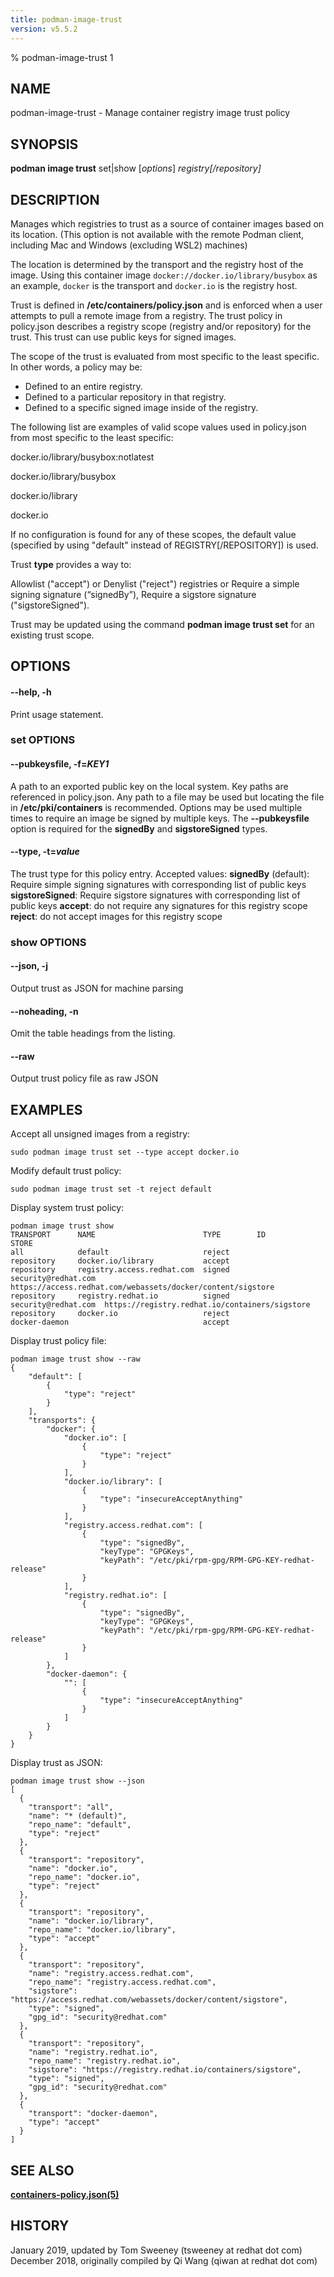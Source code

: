 ```yaml
---
title: podman-image-trust
version: v5.5.2
---
```


% podman-image-trust 1

## NAME
podman\-image\-trust - Manage container registry image trust policy


## SYNOPSIS
**podman image trust** set|show [*options*] *registry[/repository]*

## DESCRIPTION
Manages which registries to trust as a source of container images  based on its location. (This option is not available with the remote Podman client, including Mac and Windows (excluding WSL2) machines)

The location is determined
by the transport and the registry host of the image.  Using this container image `docker://docker.io/library/busybox`
as an example, `docker` is the transport and `docker.io` is the registry host.

Trust is defined in **/etc/containers/policy.json** and is enforced when a user attempts to pull
a remote image from a registry.  The trust policy in policy.json describes a registry scope (registry and/or repository) for the trust.  This trust can use public keys for signed images.

The scope of the trust is evaluated from most specific to the least specific. In other words, a policy may be:

 * Defined to an entire registry.
 * Defined to a particular repository in that registry.
 * Defined to a specific signed image inside of the registry.

The following list are examples of valid scope values used in policy.json from most specific to the least specific:

docker.io/library/busybox\:notlatest

docker.io/library/busybox

docker.io/library

docker.io

If no configuration is found for any of these scopes, the default value (specified by using "default" instead of REGISTRY[/REPOSITORY]) is used.

Trust **type** provides a way to:

Allowlist ("accept") or
Denylist ("reject") registries or
Require a simple signing signature (“signedBy”),
Require a sigstore signature ("sigstoreSigned").

Trust may be updated using the command **podman image trust set** for an existing trust scope.

## OPTIONS
#### **--help**, **-h**
  Print usage statement.

### set OPTIONS

#### **--pubkeysfile**, **-f**=*KEY1*
  A path to an exported public key on the local system. Key paths
  are referenced in policy.json. Any path to a file may be used but locating the file in **/etc/pki/containers** is recommended. Options may be used multiple times to
  require an image be signed by multiple keys.  The **--pubkeysfile** option is required for the **signedBy** and **sigstoreSigned** types.

#### **--type**, **-t**=*value*
  The trust type for this policy entry.
  Accepted values:
    **signedBy** (default): Require simple signing signatures with corresponding list of
                        public keys
    **sigstoreSigned**: Require sigstore signatures with corresponding list of
                        public keys
    **accept**: do not require any signatures for this
            registry scope
    **reject**: do not accept images for this registry scope

### show OPTIONS

#### **--json**, **-j**
  Output trust as JSON for machine parsing


[//]: # (BEGIN included file options/noheading.md)
#### **--noheading**, **-n**

Omit the table headings from the listing.

[//]: # (END   included file options/noheading.md)

#### **--raw**
  Output trust policy file as raw JSON

## EXAMPLES

Accept all unsigned images from a registry:
```
sudo podman image trust set --type accept docker.io
```

Modify default trust policy:
```
sudo podman image trust set -t reject default
```

Display system trust policy:
```
podman image trust show
TRANSPORT      NAME                        TYPE        ID                   STORE
all            default                     reject
repository     docker.io/library           accept
repository     registry.access.redhat.com  signed      security@redhat.com  https://access.redhat.com/webassets/docker/content/sigstore
repository     registry.redhat.io          signed      security@redhat.com  https://registry.redhat.io/containers/sigstore
repository     docker.io                   reject
docker-daemon                              accept
```

Display trust policy file:
```
podman image trust show --raw
{
    "default": [
        {
            "type": "reject"
        }
    ],
    "transports": {
        "docker": {
            "docker.io": [
                {
                    "type": "reject"
                }
            ],
            "docker.io/library": [
                {
                    "type": "insecureAcceptAnything"
                }
            ],
            "registry.access.redhat.com": [
                {
                    "type": "signedBy",
                    "keyType": "GPGKeys",
                    "keyPath": "/etc/pki/rpm-gpg/RPM-GPG-KEY-redhat-release"
                }
            ],
            "registry.redhat.io": [
                {
                    "type": "signedBy",
                    "keyType": "GPGKeys",
                    "keyPath": "/etc/pki/rpm-gpg/RPM-GPG-KEY-redhat-release"
                }
            ]
        },
        "docker-daemon": {
            "": [
                {
                    "type": "insecureAcceptAnything"
                }
            ]
        }
    }
}
```

Display trust as JSON:
```
podman image trust show --json
[
  {
    "transport": "all",
    "name": "* (default)",
    "repo_name": "default",
    "type": "reject"
  },
  {
    "transport": "repository",
    "name": "docker.io",
    "repo_name": "docker.io",
    "type": "reject"
  },
  {
    "transport": "repository",
    "name": "docker.io/library",
    "repo_name": "docker.io/library",
    "type": "accept"
  },
  {
    "transport": "repository",
    "name": "registry.access.redhat.com",
    "repo_name": "registry.access.redhat.com",
    "sigstore": "https://access.redhat.com/webassets/docker/content/sigstore",
    "type": "signed",
    "gpg_id": "security@redhat.com"
  },
  {
    "transport": "repository",
    "name": "registry.redhat.io",
    "repo_name": "registry.redhat.io",
    "sigstore": "https://registry.redhat.io/containers/sigstore",
    "type": "signed",
    "gpg_id": "security@redhat.com"
  },
  {
    "transport": "docker-daemon",
    "type": "accept"
  }
]
```

## SEE ALSO
**[containers-policy.json(5)](https://github.com/containers/image/blob/main/docs/containers-policy.json.5.md)**

## HISTORY
January 2019, updated by Tom Sweeney (tsweeney at redhat dot com)
December 2018, originally compiled by Qi Wang (qiwan at redhat dot com)
